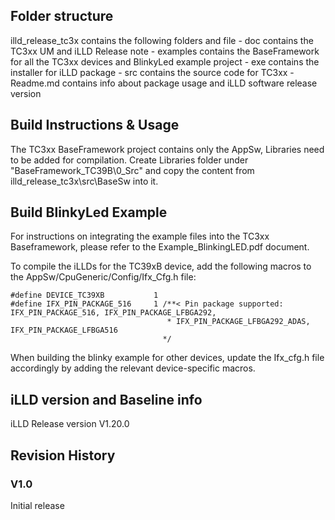 ## Folder structure
illd_release_tc3x contains the following folders and file
	- doc			contains the TC3xx UM and iLLD Release note
	- examples		contains the BaseFramework for all the TC3xx devices and BlinkyLed example project
	- exe			contains the installer for iLLD package
	- src			contains the source code for TC3xx
	- Readme.md		contains info about package usage and iLLD software release version


## Build Instructions & Usage
The TC3xx BaseFramework project contains only the AppSw, Libraries need to be added for compilation.
Create Libraries folder under "BaseFramework_TC39B\0_Src" and copy the content from illd_release_tc3x\src\BaseSw into it.

## Build BlinkyLed Example
For instructions on integrating the example files into the TC3xx Baseframework, please refer to the Example_BlinkingLED.pdf document.

To compile the iLLDs for the TC39xB device, add the following macros to the AppSw/CpuGeneric/Config/Ifx_Cfg.h file:
	
	#define DEVICE_TC39XB			1
	#define IFX_PIN_PACKAGE_516		1 /**< Pin package supported: IFX_PIN_PACKAGE_516, IFX_PIN_PACKAGE_LFBGA292,
									   * IFX_PIN_PACKAGE_LFBGA292_ADAS, IFX_PIN_PACKAGE_LFBGA516 
									  */

When building the blinky example for other devices, update the Ifx_cfg.h file accordingly by adding the relevant device-specific macros.								  
									  
## iLLD version and Baseline info
iLLD Release version	V1.20.0

								   
## Revision History
### V1.0
Initial release


